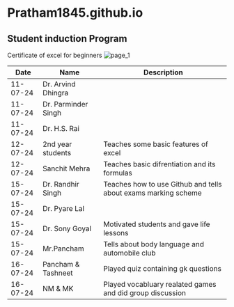 # Pratham1845.github.io
## Student induction Program

Certificate of excel for beginners 
![page_1](https://github.com/user-attachments/assets/d3482361-7130-4fbf-9288-213d0484197c)

| Date | Name | Description |
| ---- | ---- | ----------- |
| 11-07-24 | Dr. Arvind Dhingra |              |
|  11-07-24 | Dr. Parminder Singh |             |
|  11-07-24 | Dr. H.S. Rai |             |
|  12-07-24 | 2nd year students |  Teaches some basic features of excel |
|  12-07-24 | Sanchit Mehra |  Teaches basic difrentiation and its formulas   |
|  15-07-24 | Dr. Randhir Singh |  Teaches how to use Github and tells about exams marking scheme  |
|  15-07-24 | Dr. Pyare Lal |             |
|  15-07-24 | Dr. Sony Goyal |  Motivated students and gave life lessons |
|  15-07-24 | Mr.Pancham | Tells about body language and automobile club  |
|  16-07-24 | Pancham & Tashneet | Played quiz containing gk questions |
|  16-07-24 | NM & MK | Played vocabluary realated games and did group discussion |

